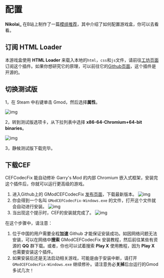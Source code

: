 # 配置

**Nikolai_** 在B站上制作了一篇[模组推荐](https://www.bilibili.com/video/BV1cQ4y1w7vG/)，其中介绍了如何配置游戏盒，你可以去看看。

## 订阅 HTML Loader

本游戏盒使用 **HTML Loader** 来载入本地的`html`，`css`和`js`文件，请前往[工坊页面](https://steamcommunity.com/workshop/filedetails/?id=2998621113)订阅这个插件。如果你想研究它的原理，可以前往它的[Github页面](https://github.com/Periapsises/gm_html_loader)，这个插件是开源的。

## 切换测试版

1，在 Steam 中右键单击 Gmod，然后选择**属性**。

![img](https://obscureimage.netlify.app/posts/8db6dc54aad92ca.png)

2，转到测试版选项卡，从下拉列表中选择 **x86-64-Chromium+64-bit binaries**。

![img](https://obscureimage.netlify.app/posts/2882777333_preview_64bit-3.png)

3，静候测试版下载完毕。

## 下载CEF

CEFCodecFix 能自动修补 Garry's Mod 的内部 Chromium 嵌入式框架，安装完这个插件后，你就可以运行更高级的游戏。

1. 进入Github上的 GModCEFCodecFix [发布页面](https://github.com/solsticegamestudios/GModCEFCodecFix/releases/tag/20230929)，下载最新版本。
![img](https://obscureimage.netlify.app/posts/vWRi3cu.png)
2. 你会得到一个名叫 `GModCEFCodecFix-Windows.exe` 的文件，打开这个文件就会自动进行安装。
![img](https://obscureimage.netlify.app/posts/O21OB6u.png)
3. 当出现这个提示时，CEF的安装就完成了。
![img](https://obscureimage.netlify.app/posts/i4sZAMi.png)

在这个步骤中，请注意：

1. 位于中国的用户需要全程**加速** Github 才能保证安装成功。如因网络问题无法安装，可以在网络中**搜索** GModCEFCodecFix 安装教程，然后前往某些有资源的 **QQ** 群下载。或者，你也可以试着搜索 **Play X** 使用教程，因为 **Play X** 也需要安装这个插件。
2. 如果安装后还是无法启动相关游戏，可能是由于安装中断，请打开 `GModCEFCodecFix-Windows.exe` 继续修补。请注意务必**关掉**后台运行的Gmod多试几次！